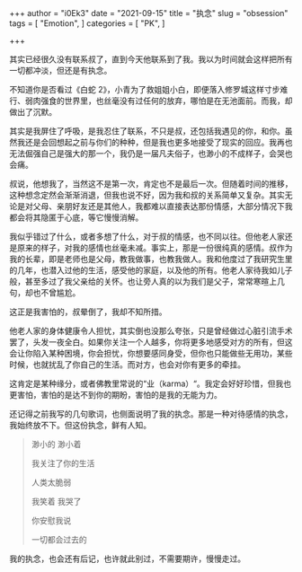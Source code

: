 +++
author = "i0Ek3"
date = "2021-09-15"
title = "执念"
slug = "obsession"
tags = [
    "Emotion",
]
categories = [
    "PK",
]

+++

其实已经很久没有联系叔了，直到今天他联系到了我。我以为时间就会这样把所有一切都冲淡，但还是有执念。

不知道你是否看过《白蛇 2》，小青为了救姐姐小白，即便落入修罗城这样寸步难行、弱肉强食的世界里，也丝毫没有过任何的放弃，哪怕是在无池面前。而我，却做出了沉默。

其实是我屏住了呼吸，是我忍住了联系，不只是叔，还包括我遇见的你，和你。虽然我还是会回想起之前与你们的种种，但是我也更多地接受了现实的回应。我再也无法倔强自己是强大的那一个，我仍是一届凡夫俗子，也渺小的不成样子，会哭也会痛。

叔说，他想我了，当然这不是第一次，肯定也不是最后一次。但随着时间的推移，这种想念定然会渐渐消退，但我也说不好，因为我和叔的关系简单又复杂。其实无论是对父母、亲朋好友还是其他人，我都难以直接表达那份情感，大部分情况下我都会将其隐匿于心底，等它慢慢消解。

我似乎错过了什么，或者多想了什么，对于叔的情感，也不同以往。但他老人家还是原来的样子，对我的感情也丝毫未减。事实上，那是一份很纯真的感情。叔作为我的长辈，即是老师也是父母，教我做事，也教我做人。我和他度过了我研究生里的几年，也潜入过他的生活，感受他的家庭，以及他的所有。他老人家待我如儿子般，甚至多过了我父亲给的关怀。也让旁人真的以为我们是父子，常常寒暄上几句，却也不曾尴尬。

这正是我害怕的，叔晕倒了，我却不知所措。

他老人家的身体健康令人担忧，其实倒也没那么夸张，只是曾经做过心脏引流手术罢了，头发一夜全白。如果你关注一个人越多，你将更多地感受对方的所有，但这会让你陷入某种困境，你会担忧，你想要感同身受，但你也只能做些无用功，某些时候，也就扰乱了你自己的生活。而对方，也会对你有更多的牵挂。

这肯定是某种缘分，或者佛教里常说的“业（karma）“。我定会好好珍惜，但我也更害怕，害怕的是达不到你的期盼，害怕的是我的无能为力。

还记得之前我写的几句歌词，也侧面说明了我的执念。那是一种对待感情的执念，我始终放不下。但这份执念，鲜有人知。

> 渺小的 渺小着
>
>
> 我关注了你的生活
>
> 人类太脆弱
>
> 
>
> 我笑着 我哭了
>
> 你安慰我说
>
> 一切都会过去的
>

我的执念，也会还有后记，也许就此别过，不需要期许，慢慢走过。

